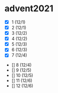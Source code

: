 # advent2021

- [X] 1 (12/1)
- [X] 2 (12/1)
- [X] 3 (12/2)
- [X] 4 (12/2)
- [X] 5 (12/3)
- [X] 6 (12/3)
- [X] 7 (12/4)
- [] 8 (12/4)
- [] 9 (12/5)
- [] 10 (12/5)
- [] 11 (12/6)
- [] 12 (12/6)